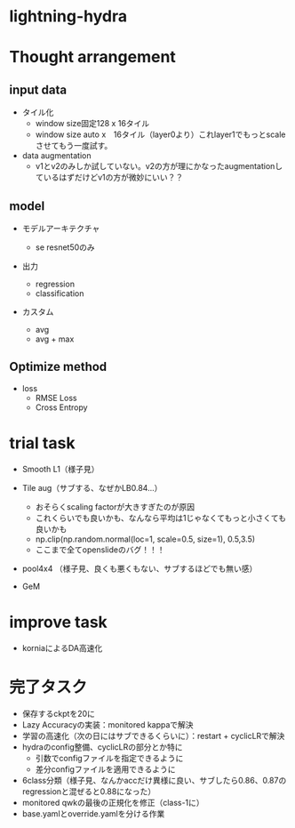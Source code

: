 # lightning-hydra


# Thought arrangement

## input data
* タイル化
    * window size固定128 x 16タイル
    * window size auto x　16タイル（layer0より）これlayer1でもっとscaleさせてもう一度試す。
* data augmentation
    * v1とv2のみしか試していない。v2の方が理にかなったaugmentationしているはずだけどv1の方が微妙にいい？？

## model
* モデルアーキテクチャ
    * se resnet50のみ

* 出力
    * regression
    * classification
    
* カスタム
    * avg
    * avg + max

## Optimize method
* loss
    * RMSE Loss
    * Cross Entropy


# trial task
* Smooth L1（様子見）
* Tile aug（サブする、なぜかLB0.84...）
    * おそらくscaling factorが大きすぎたのが原因
    * これくらいでも良いかも、なんなら平均は1じゃなくてもっと小さくても良いかも
    * np.clip(np.random.normal(loc=1, scale=0.5, size=1), 0.5,3.5)
    * ここまで全てopenslideのバグ！！！

* pool4x4 （様子見、良くも悪くもない、サブするほどでも無い感）
* GeM

# improve task
* korniaによるDA高速化

# 完了タスク
* 保存するckptを20に
* Lazy Accuracyの実装：monitored kappaで解決
* 学習の高速化（次の日にはサブできるくらいに）：restart + cyclicLRで解決
* hydraのconfig整備、cyclicLRの部分とか特に
    * 引数でconfigファイルを指定できるように
    * 差分configファイルを適用できるように
* 6class分類（様子見、なんかaccだけ異様に良い、サブしたら0.86、0.87のregressionと混ぜると0.88になった）
* monitored qwkの最後の正規化を修正（class-1に）
* base.yamlとoverride.yamlを分ける作業